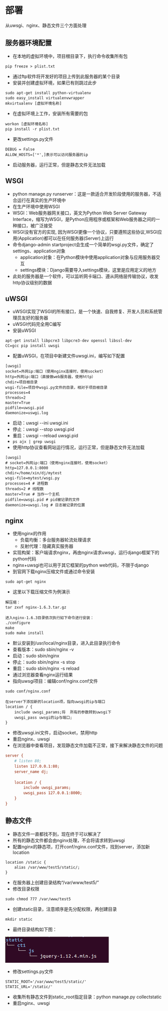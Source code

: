# 部署

从uwsgi、nginx、静态文件三个方面处理

## 服务器环境配置

- 在本地的虚拟环境中，项目根目录下，执行命令收集所有包

```
pip freeze > plist.txt
```

- 通过ftp软件将开发好的项目上传到此服务器的某个目录
- 安装并创建虚拟环境，如果已有则跳过此步

```
sudo apt-get install python-virtualenv
sudo easy_install virtualenvwrapper
mkvirtualenv [虚拟环境名称]
```

- 在虚拟环境上工作，安装所有需要的包

```
workon [虚拟环境名称]
pip install -r plist.txt
```

- 更改settings.py文件

```
DEBUG = False
ALLOW_HOSTS=['*',]表示可以访问服务器的ip
```

- 启动服务器，运行正常，但是静态文件无法加载

## WSGI

- python manage.py runserver：这是一款适合开发阶段使用的服务器，不适合运行在真实的生产环境中
- 在生产环境中使用WSGI
- WSGI：Web服务器网关接口，英文为Python Web Server Gateway Interface，缩写为WSGI，是Python应用程序或框架和Web服务器之间的一种接口，被广泛接受
- WSGI没有官方的实现, 因为WSGI更像一个协议，只要遵照这些协议,WSGI应用(Application)都可以在任何服务器(Server)上运行
- 命令django-admin startproject会生成一个简单的wsgi.py文件，确定了settings、application对象
  - application对象：在Python模块中使用application对象与应用服务器交互
  - settings模块：Django需要导入settings模块，这里是应用定义的地方
- 此处的服务器是一个软件，可以监听网卡端口、遵从网络层传输协议，收发http协议级别的数据

## uWSGI

- uWSGI实现了WSGI的所有接口，是一个快速、自我修复、开发人员和系统管理员友好的服务器
- uWSGI代码完全用C编写
- 安装uWSGI

```
apt-get install libpcre3 libpcre3-dev openssl libssl-dev
CC=gcc pip install uwsgi
```

- 配置uWSGI，在项目中新建文件uwsgi.ini，编写如下配置

```
[uwsgi]
socket=外网ip:端口（使用nginx连接时，使用socket）
http=外网ip:端口（直接做web服务器，使用http）
chdir=项目根目录
wsgi-file=项目中wsgi.py文件的目录，相对于项目根目录
processes=4
threads=2
master=True
pidfile=uwsgi.pid
daemonize=uswgi.log
```

- 启动：uwsgi --ini uwsgi.ini
- 停止：uwsgi --stop uwsgi.pid
- 重启：uwsgi --reload uwsgi.pid
- `ps ajx | grep uwsgi`
- 使用http协议查看网站运行情况，运行正常，但是静态文件无法加载

````
[uwsgi]
# socket=外网ip:端口（使用nginx连接时，使用socket）
http=127.0.0.1:8000
chdir=/home/xin/dj/mytest
wsgi-file=mytest/wsgi.py
processes=4 # 进程数
threads=2 # 线程数
master=True # 当作一个主机
pidfile=uwsgi.pid # pid被记录的文件
daemonize=uwsgi.log # 日志被记录的位置
````

## nginx

- 使用nginx的作用
  - 负载均衡：多台服务器轮流处理请求
  - 反射代理：隐藏真实服务器
- 实现构架：客户端请求nginx，再由nginx请求uwsgi，运行django框架下的python代码
- nginx+uwsgi也可以用于其它框架的python web代码，不限于django
- 到官网下载nginx压缩文件或通过命令安装

```
sudo apt-get nginx
```

- 这里以下载压缩文件为例演示

```
解压缩：
tar zxvf nginx-1.6.3.tar.gz

进入nginx-1.6.3目录依次执行如下命令进行安装：
./configure
make
sudo make install
```

- 默认安装到/usr/local/nginx目录，进入此目录执行命令
- 查看版本：sudo sbin/nginx -v
- 启动：sudo sbin/nginx
- 停止：sudo sbin/nginx -s stop
- 重启：sudo sbin/nginx -s reload
- 通过浏览器查看nginx运行结果
- 指向uwsgi项目：编辑conf/nginx.conf文件

```
sudo conf/nginx.conf

在server下添加新的location项，指向uwsgi的ip与端口
location / {
    include uwsgi_params;将  所有的参数转到uwsgi下
    uwsgi_pass uwsgi的ip与端口;
}
```

- 修改uwsgi.ini文件，启动socket，禁用http
- 重启nginx、uwsgi
- 在浏览器中查看项目，发现静态文件加载不正常，接下来解决静态文件的问题

`````ini
server {
	# listen 80;
	listen 127.0.0.1:80;
	server_name dj;

	location / {
		include uwsgi_params;
		uwsgi_pass 127.0.0.1:8000;
	}
}
`````

## 静态文件

- 静态文件一直都找不到，现在终于可以解决了
- 所有的静态文件都会由nginx处理，不会将请求转到uwsgi
- 配置nginx的静态项，打开conf/nginx.conf文件，找到server，添加新location

```
location /static {
    alias /var/www/test5/static/;
}
```

- 在服务器上创建目录结构“/var/www/test5/”
- 修改目录权限

```
sudo chmod 777 /var/www/test5
```

- 创建static目录，注意顺序是先分配权限，再创建目录

```
mkdir static
```

- 最终目录结构如下图：

![static](images/static.png)

- 修改settings.py文件

```
STATIC_ROOT='/var/www/test5/static/'
STATIC_URL='/static/'
```

- 收集所有静态文件到static_root指定目录：python manage.py collectstatic
- 重启nginx、uwsgi